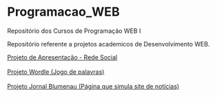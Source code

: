 # Programacao_WEB
Repositório dos Cursos de Programação WEB I

Repositório referente a projetos academicos de Desenvolvimento WEB.

<a href = "https://cdranka25.github.io/Desenvolvimento_WEB/Projeto03_Apresentacao_Social/index.html"> Projeto de Apresentação - Rede Social </a>
<br><br>
<a href = "https://cdranka25.github.io/Desenvolvimento_WEB/Projeto01_Wordle/pagina01.html"> Projeto Wordle (Jogo de palavras) </a>
<br><br>
<a href = "https://cdranka25.github.io/Desenvolvimento_WEB/Projeto02_Tela_com_Login_e_RecebimentoDeCadastros/html/01_paginaPrincipal.html"> Projeto Jornal Blumenau (Página que simula site de notícias) </a>

